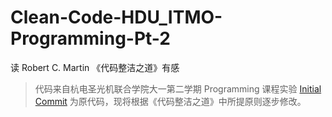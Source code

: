 # Clean-Code-HDU_ITMO-Programming-Pt-2
读 Robert C. Martin 《代码整洁之道》有感
> 代码来自杭电圣光机联合学院大一第二学期 Programming 课程实验
[Initial Commit](https://github.com/HoraceHuang-ui/Clean-Code-HDU_ITMO-Programming-Pt-2) 为原代码，现将根据《代码整洁之道》中所提原则逐步修改。
